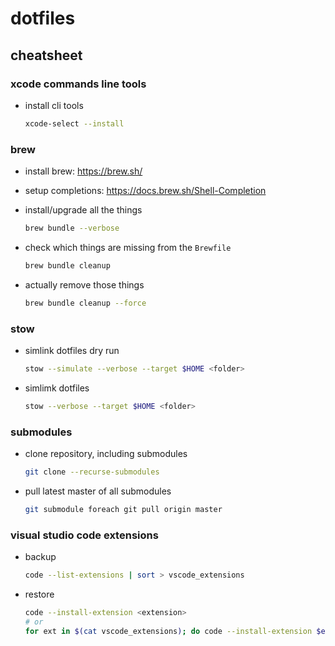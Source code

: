# dotfiles

## cheatsheet

### xcode commands line tools

- install cli tools

  ```sh
  xcode-select --install
  ```

### brew

- install brew: https://brew.sh/

- setup completions: https://docs.brew.sh/Shell-Completion

- install/upgrade all the things

  ```sh
  brew bundle --verbose
  ```

- check which things are missing from the `Brewfile`

  ```sh
  brew bundle cleanup
  ```

- actually remove those things

  ```sh
  brew bundle cleanup --force
  ```

### stow

- simlink dotfiles dry run

  ```sh
  stow --simulate --verbose --target $HOME <folder>
  ```

- simlimk dotfiles

  ```sh
  stow --verbose --target $HOME <folder>
  ```

### submodules

- clone repository, including submodules

  ```sh
  git clone --recurse-submodules
  ```

- pull latest master of all submodules

  ```sh
  git submodule foreach git pull origin master
  ```

### visual studio code extensions

- backup

  ```sh
  code --list-extensions | sort > vscode_extensions
  ```

- restore

  ```sh
  code --install-extension <extension>
  # or
  for ext in $(cat vscode_extensions); do code --install-extension $ext; done
  ```
